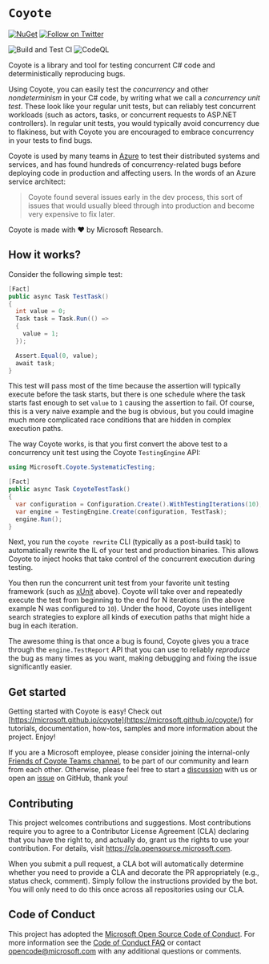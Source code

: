 # `Coyote`

[![NuGet](https://img.shields.io/nuget/v/Microsoft.Coyote.svg)](https://www.nuget.org/packages/Microsoft.Coyote/)
[![Follow on Twitter](https://img.shields.io/twitter/follow/coyote_dev?style=social&logo=twitter)](https://twitter.com/intent/follow?screen_name=coyote_dev)

![Build and Test CI](https://github.com/microsoft/coyote/actions/workflows/test-coyote.yml/badge.svg?branch=main)
![CodeQL](https://github.com/microsoft/coyote/actions/workflows/codeql-analysis.yml/badge.svg?branch=main)

Coyote is a library and tool for testing concurrent C# code and deterministically reproducing bugs.

Using Coyote, you can easily test the *concurrency* and other *nondeterminism* in your C# code, by
writing what we call a *concurrency unit test*. These look like your regular unit tests, but can
reliably test concurrent workloads (such as actors, tasks, or concurrent requests to ASP.NET
controllers). In regular unit tests, you would typically avoid concurrency due to flakiness, but
with Coyote you are encouraged to embrace concurrency in your tests to find bugs.

Coyote is used by many teams in [Azure](https://azure.microsoft.com/) to test their distributed
systems and services, and has found hundreds of concurrency-related bugs before deploying code
in production and affecting users. In the words of an Azure service architect:
> Coyote found several issues early in the dev process, this sort of issues that would usually bleed
> through into production and become very expensive to fix later.

Coyote is made with :heart: by Microsoft Research.

## How it works?

Consider the following simple test:
```csharp
[Fact]
public async Task TestTask()
{
  int value = 0;
  Task task = Task.Run(() =>
  {
    value = 1;
  });

  Assert.Equal(0, value);
  await task;
}
```

This test will pass most of the time because the assertion will typically execute before the task
starts, but there is one schedule where the task starts fast enough to set `value` to `1` causing
the assertion to fail. Of course, this is a very naive example and the bug is obvious, but you could
imagine much more complicated race conditions that are hidden in complex execution paths.

The way Coyote works, is that you first convert the above test to a concurrency unit test using the
Coyote `TestingEngine` API:
```csharp
using Microsoft.Coyote.SystematicTesting;

[Fact]
public async Task CoyoteTestTask()
{
  var configuration = Configuration.Create().WithTestingIterations(10);
  var engine = TestingEngine.Create(configuration, TestTask);
  engine.Run();
}
```

Next, you run the `coyote rewrite` CLI (typically as a post-build task) to automatically rewrite the
IL of your test and production binaries. This allows Coyote to inject hooks that take control of the
concurrent execution during testing.

You then run the concurrent unit test from your favorite unit testing framework (such as
[xUnit](https://xunit.net/) above). Coyote will take over and repeatedly execute the test from
beginning to the end for N iterations (in the above example N was configured to `10`). Under the
hood, Coyote uses intelligent search strategies to explore all kinds of execution paths that might
hide a bug in each iteration.

The awesome thing is that once a bug is found, Coyote gives you a trace through the `engine.TestReport`
API that you can use to reliably *reproduce* the bug as many times as you want, making debugging and
fixing the issue significantly easier.

## Get started

Getting started with Coyote is easy! Check out
[https://microsoft.github.io/coyote](https://microsoft.github.io/coyote/) for tutorials,
documentation, how-tos, samples and more information about the project. Enjoy!

If you are a Microsoft employee, please consider joining the internal-only [Friends of Coyote Teams
channel](https://teams.microsoft.com/l/channel/19%3a1fe966b4fdc544bca648d89bf25c3c56%40thread.tacv2/General?groupId=7a6d8afc-c23d-4e5d-b9cb-9124118c0220&tenantId=72f988bf-86f1-41af-91ab-2d7cd011db47),
to be part of our community and learn from each other. Otherwise, please feel free to start a
[discussion](https://github.com/microsoft/coyote/discussions) with us or open an
[issue](https://github.com/microsoft/coyote/issues) on GitHub, thank you!

## Contributing

This project welcomes contributions and suggestions. Most contributions require you to agree to a
Contributor License Agreement (CLA) declaring that you have the right to, and actually do, grant us
the rights to use your contribution. For details, visit https://cla.opensource.microsoft.com.

When you submit a pull request, a CLA bot will automatically determine whether you need to provide a
CLA and decorate the PR appropriately (e.g., status check, comment). Simply follow the instructions
provided by the bot. You will only need to do this once across all repositories using our CLA.

## Code of Conduct

This project has adopted the [Microsoft Open Source Code of
Conduct](https://opensource.microsoft.com/codeofconduct/). For more information see the [Code of
Conduct FAQ](https://opensource.microsoft.com/codeofconduct/faq/) or contact
[opencode@microsoft.com](mailto:opencode@microsoft.com) with any additional questions or comments.
